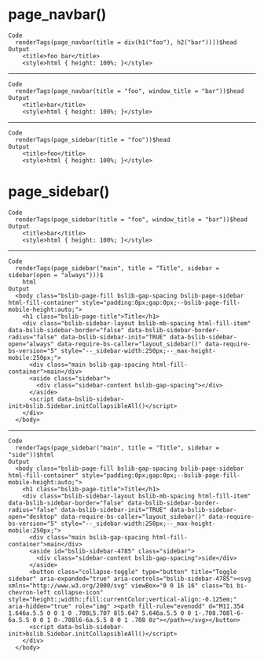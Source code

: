 # page_navbar()

    Code
      renderTags(page_navbar(title = div(h1("foo"), h2("bar"))))$head
    Output
        <title>foo bar</title>
        <style>html { height: 100%; }</style>

---

    Code
      renderTags(page_navbar(title = "foo", window_title = "bar"))$head
    Output
        <title>bar</title>
        <style>html { height: 100%; }</style>

---

    Code
      renderTags(page_sidebar(title = "foo"))$head
    Output
        <title>foo</title>
        <style>html { height: 100%; }</style>

# page_sidebar()

    Code
      renderTags(page_sidebar(title = "foo", window_title = "bar"))$head
    Output
        <title>bar</title>
        <style>html { height: 100%; }</style>

---

    Code
      renderTags(page_sidebar("main", title = "Title", sidebar = sidebar(open = "always")))$
        html
    Output
      <body class="bslib-page-fill bslib-gap-spacing bslib-page-sidebar html-fill-container" style="padding:0px;gap:0px;--bslib-page-fill-mobile-height:auto;">
        <h1 class="bslib-page-title">Title</h1>
        <div class="bslib-sidebar-layout bslib-mb-spacing html-fill-item" data-bslib-sidebar-border="false" data-bslib-sidebar-border-radius="false" data-bslib-sidebar-init="TRUE" data-bslib-sidebar-open="always" data-require-bs-caller="layout_sidebar()" data-require-bs-version="5" style="--_sidebar-width:250px;--_max-height-mobile:250px;">
          <div class="main bslib-gap-spacing html-fill-container">main</div>
          <aside class="sidebar">
            <div class="sidebar-content bslib-gap-spacing"></div>
          </aside>
          <script data-bslib-sidebar-init>bslib.Sidebar.initCollapsibleAll()</script>
        </div>
      </body>

---

    Code
      renderTags(page_sidebar("main", title = "Title", sidebar = "side"))$html
    Output
      <body class="bslib-page-fill bslib-gap-spacing bslib-page-sidebar html-fill-container" style="padding:0px;gap:0px;--bslib-page-fill-mobile-height:auto;">
        <h1 class="bslib-page-title">Title</h1>
        <div class="bslib-sidebar-layout bslib-mb-spacing html-fill-item" data-bslib-sidebar-border="false" data-bslib-sidebar-border-radius="false" data-bslib-sidebar-init="TRUE" data-bslib-sidebar-open="desktop" data-require-bs-caller="layout_sidebar()" data-require-bs-version="5" style="--_sidebar-width:250px;--_max-height-mobile:250px;">
          <div class="main bslib-gap-spacing html-fill-container">main</div>
          <aside id="bslib-sidebar-4785" class="sidebar">
            <div class="sidebar-content bslib-gap-spacing">side</div>
          </aside>
          <button class="collapse-toggle" type="button" title="Toggle sidebar" aria-expanded="true" aria-controls="bslib-sidebar-4785"><svg xmlns="http://www.w3.org/2000/svg" viewBox="0 0 16 16" class="bi bi-chevron-left collapse-icon" style="height:;width:;fill:currentColor;vertical-align:-0.125em;" aria-hidden="true" role="img" ><path fill-rule="evenodd" d="M11.354 1.646a.5.5 0 0 1 0 .708L5.707 8l5.647 5.646a.5.5 0 0 1-.708.708l-6-6a.5.5 0 0 1 0-.708l6-6a.5.5 0 0 1 .708 0z"></path></svg></button>
          <script data-bslib-sidebar-init>bslib.Sidebar.initCollapsibleAll()</script>
        </div>
      </body>

